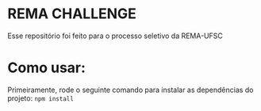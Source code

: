# REMA CHALLENGE
Esse repositório foi feito para o processo seletivo da REMA-UFSC

# Como usar:
Primeiramente, rode o seguinte comando para instalar as dependências do projeto:
`npm install`